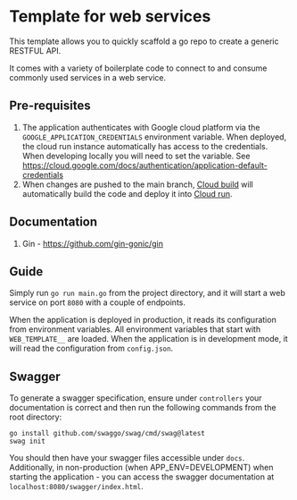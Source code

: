 # Template for web services
This template allows you to quickly scaffold a go repo to create a generic RESTFUL API.

It comes with a variety of boilerplate code to connect to and consume commonly used services in a web service.

## Pre-requisites
1. The application authenticates with Google cloud platform via the `GOOGLE_APPLICATION_CREDENTIALS` environment variable. When deployed, the cloud run instance automatically has access to the credentials. When developing locally you will need to set the variable. See https://cloud.google.com/docs/authentication/application-default-credentials
2. When changes are pushed to the main branch, [Cloud build](https://cloud.google.com/build?hl=en) will automatically build the code and deploy it into [Cloud run](https://cloud.google.com/run?hl=en).

## Documentation
1. Gin - https://github.com/gin-gonic/gin

## Guide
Simply run `go run main.go` from the project directory, and it will start a web service on port `8080` with a couple of endpoints.

When the application is deployed in production, it reads its configuration from environment variables. All environment variables that start with `WEB_TEMPLATE__` are loaded. When the application is in development mode, it will read the configuration from `config.json`.

## Swagger
To generate a swagger specification, ensure under `controllers` your documentation is correct and then run the following commands from the root directory:

```
go install github.com/swaggo/swag/cmd/swag@latest
swag init
```

You should then have your swagger files accessible under `docs`. Additionally, in non-production (when APP_ENV=DEVELOPMENT) when starting the application - you can access the swagger documentation at `localhost:8080/swagger/index.html`.